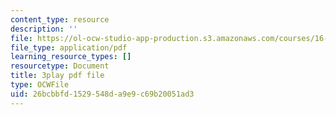 ```yaml
---
content_type: resource
description: ''
file: https://ol-ocw-studio-app-production.s3.amazonaws.com/courses/16-06-principles-of-automatic-control-fall-2012/26bcbbfd1529548da9e9c69b20051ad3_Ug6DYV6za-k.pdf
file_type: application/pdf
learning_resource_types: []
resourcetype: Document
title: 3play pdf file
type: OCWFile
uid: 26bcbbfd-1529-548d-a9e9-c69b20051ad3
---
```

